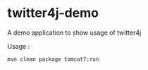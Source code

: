 twitter4j-demo
==============

A demo application to show usage of twitter4j

Usage :

    mvn clean package tomcat7:run
